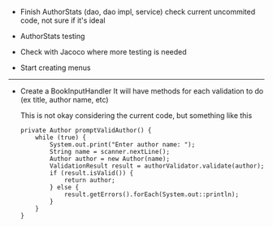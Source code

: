 
- Finish AuthorStats (dao, dao impl, service)
  check current uncommited code, not sure if it's ideal

- AuthorStats testing

- Check with Jacoco where more testing is needed

- Start creating menus

------------------------------------------------------------------


- Create a BookInputHandler
  It will have methods for each validation to do (ex title, author name, etc)

  This is not okay considering the current code, but something like this

      private Author promptValidAuthor() {
          while (true) {
              System.out.print("Enter author name: ");
              String name = scanner.nextLine();
              Author author = new Author(name);
              ValidationResult result = authorValidator.validate(author);
              if (result.isValid()) {
                  return author;
              } else {
                  result.getErrors().forEach(System.out::println);
              }
          }
      }